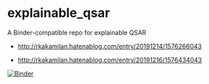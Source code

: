 # explainable_qsar
A Binder-compatible repo for explainable QSAR

* http://rkakamilan.hatenablog.com/entry/20191214/1576266043

* http://rkakamilan.hatenablog.com/entry/20191216/1576434043 

[![Binder](https://mybinder.org/badge_logo.svg)](https://mybinder.org/v2/gh/rkakamilan/explainable_qsar/master)